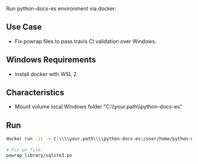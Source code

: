 Run python-docs-es environment via docker.

Use Case
--------

* Fix powrap files to pass travis CI validation over Windows.

Windows Requirements
--------------------

* Install docker with WSL 2


Characteristics
---------------

* Mount volume local Windows folder "C:\\\\your.path\\\\python-docs-es"


Run
---

```bash
docker run -it -v C:\\\\your.path\\\\python-docs-es:/user/home/python-docs-es gedarafi/python-docs-es bash
  
# Fix po file
powrap library/sqlite3.po
```
